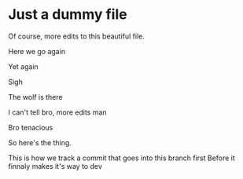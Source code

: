 # Just a dummy file


Of course, more edits to this beautiful file.

Here we go again

Yet again

Sigh

The wolf is there


I can't tell 
bro, more edits man


Bro tenacious


So here's the thing.

This is how we track a commit that goes into this branch first
Before it finnaly makes it's way to dev
